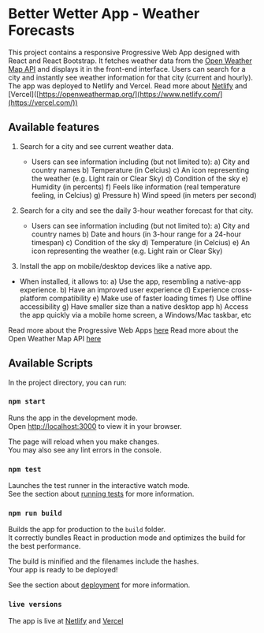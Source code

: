 # Better Wetter App - Weather Forecasts

This project contains a responsive Progressive Web App designed with React and React Bootstrap. It fetches weather data from the [Open Weather Map API](https://openweathermap.org/) and displays it in the front-end interface. Users can search for a city and instantly see weather information for that city (current and hourly). The app was deployed to Netlify and Vercel.
Read more about [Netlify]([https://openweathermap.org/](https://www.netlify.com/)) and [Vercel]([https://openweathermap.org/](https://www.netlify.com/](https://vercel.com/)) 


## Available features

1. Search for a city and see current weather data.
    - Users can see information including (but not limited to):
   a) City and country names
   b) Temperature (in Celcius)
   c) An icon representing the weather (e.g. Light rain or Clear Sky)
   d) Condition of the sky
   e) Humidity (in percents)
   f) Feels like information (real temperature feeling, in Celcius)
   g) Pressure
   h) Wind speed (in meters per second)
   
2. Search for a city and see the daily 3-hour weather forecast for that city.
   - Users can see information including (but not limited to):
   a) City and country names
   b) Date and hours (in 3-hour range for a 24-hour timespan)
   c) Condition of the sky
   d) Temperature (in Celcius)
   e) An icon representing the weather (e.g. Light rain or Clear Sky)
3. Install the app on mobile/desktop devices like a native app.
- When installed, it allows to:
  a) Use the app, resembling a native-app experience.
  b) Have an improved user experience
d) Experience cross-platform compatibility
e) Make use of faster loading times
f) Use offline accessibility
g) Have smaller size than a native desktop app
h) Access the app quickly via a mobile home screen, a Windows/Mac taskbar, etc

Read more about the Progressive Web Apps [here](https://www.itaims.com/blog/benefits-of-progressive-web-apps-pwa-advantages-and-disadvantages)
Read more about the Open Weather Map API [here](https://openweathermap.org/)


## Available Scripts

In the project directory, you can run:

### `npm start`

Runs the app in the development mode.\
Open [http://localhost:3000](http://localhost:3000) to view it in your browser.

The page will reload when you make changes.\
You may also see any lint errors in the console.

### `npm test`

Launches the test runner in the interactive watch mode.\
See the section about [running tests](https://facebook.github.io/create-react-app/docs/running-tests) for more information.

### `npm run build`

Builds the app for production to the `build` folder.\
It correctly bundles React in production mode and optimizes the build for the best performance.

The build is minified and the filenames include the hashes.\
Your app is ready to be deployed!

See the section about [deployment](https://facebook.github.io/create-react-app/docs/deployment) for more information.

### `live versions`
The app is live at [Netlify](https://better-wetter.netlify.app/) and [Vercel](https://better-wetter.vercel.app/)

